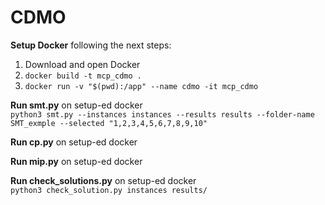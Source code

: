 # CDMO

**Setup Docker** following the next steps: <br/> 
1. Download and open Docker
2. `docker build -t mcp_cdmo .`
3. `docker run -v "$(pwd):/app" --name cdmo -it mcp_cdmo`

**Run smt.py** on setup-ed docker <br/>
`python3 smt.py --instances instances --results results --folder-name SMT_exmple --selected "1,2,3,4,5,6,7,8,9,10"`

**Run cp.py** on setup-ed docker <br/>

**Run mip.py** on setup-ed docker <br/>

**Run check_solutions.py** on setup-ed docker <br/>
`python3 check_solution.py instances results/`


